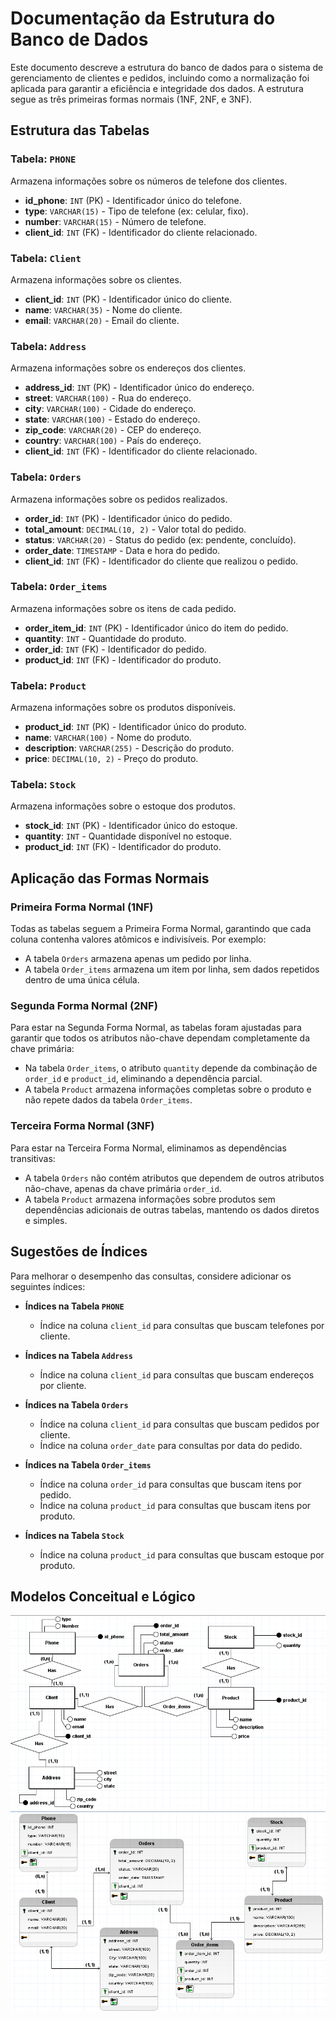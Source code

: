 # Documentação da Estrutura do Banco de Dados

Este documento descreve a estrutura do banco de dados para o sistema de gerenciamento de clientes e pedidos, incluindo como a normalização foi aplicada para garantir a eficiência e integridade dos dados. A estrutura segue as três primeiras formas normais (1NF, 2NF, e 3NF).

## Estrutura das Tabelas

### Tabela: `PHONE`
Armazena informações sobre os números de telefone dos clientes.
- **id_phone**: `INT` (PK) - Identificador único do telefone.
- **type**: `VARCHAR(15)` - Tipo de telefone (ex: celular, fixo).
- **number**: `VARCHAR(15)` - Número de telefone.
- **client_id**: `INT` (FK) - Identificador do cliente relacionado.

### Tabela: `Client`
Armazena informações sobre os clientes.
- **client_id**: `INT` (PK) - Identificador único do cliente.
- **name**: `VARCHAR(35)` - Nome do cliente.
- **email**: `VARCHAR(20)` - Email do cliente.

### Tabela: `Address`
Armazena informações sobre os endereços dos clientes.
- **address_id**: `INT` (PK) - Identificador único do endereço.
- **street**: `VARCHAR(100)` - Rua do endereço.
- **city**: `VARCHAR(100)` - Cidade do endereço.
- **state**: `VARCHAR(100)` - Estado do endereço.
- **zip_code**: `VARCHAR(20)` - CEP do endereço.
- **country**: `VARCHAR(100)` - País do endereço.
- **client_id**: `INT` (FK) - Identificador do cliente relacionado.

### Tabela: `Orders`
Armazena informações sobre os pedidos realizados.
- **order_id**: `INT` (PK) - Identificador único do pedido.
- **total_amount**: `DECIMAL(10, 2)` - Valor total do pedido.
- **status**: `VARCHAR(20)` - Status do pedido (ex: pendente, concluído).
- **order_date**: `TIMESTAMP` - Data e hora do pedido.
- **client_id**: `INT` (FK) - Identificador do cliente que realizou o pedido.

### Tabela: `Order_items`
Armazena informações sobre os itens de cada pedido.
- **order_item_id**: `INT` (PK) - Identificador único do item do pedido.
- **quantity**: `INT` - Quantidade do produto.
- **order_id**: `INT` (FK) - Identificador do pedido.
- **product_id**: `INT` (FK) - Identificador do produto.

### Tabela: `Product`
Armazena informações sobre os produtos disponíveis.
- **product_id**: `INT` (PK) - Identificador único do produto.
- **name**: `VARCHAR(100)` - Nome do produto.
- **description**: `VARCHAR(255)` - Descrição do produto.
- **price**: `DECIMAL(10, 2)` - Preço do produto.

### Tabela: `Stock`
Armazena informações sobre o estoque dos produtos.
- **stock_id**: `INT` (PK) - Identificador único do estoque.
- **quantity**: `INT` - Quantidade disponível no estoque.
- **product_id**: `INT` (FK) - Identificador do produto.

## Aplicação das Formas Normais

### Primeira Forma Normal (1NF)

Todas as tabelas seguem a Primeira Forma Normal, garantindo que cada coluna contenha valores atômicos e indivisíveis. Por exemplo:
- A tabela `Orders` armazena apenas um pedido por linha.
- A tabela `Order_items` armazena um item por linha, sem dados repetidos dentro de uma única célula.

### Segunda Forma Normal (2NF)

Para estar na Segunda Forma Normal, as tabelas foram ajustadas para garantir que todos os atributos não-chave dependam completamente da chave primária:
- Na tabela `Order_items`, o atributo `quantity` depende da combinação de `order_id` e `product_id`, eliminando a dependência parcial.
- A tabela `Product` armazena informações completas sobre o produto e não repete dados da tabela `Order_items`.

### Terceira Forma Normal (3NF)

Para estar na Terceira Forma Normal, eliminamos as dependências transitivas:
- A tabela `Orders` não contém atributos que dependem de outros atributos não-chave, apenas da chave primária `order_id`.
- A tabela `Product` armazena informações sobre produtos sem dependências adicionais de outras tabelas, mantendo os dados diretos e simples.

## Sugestões de Índices

Para melhorar o desempenho das consultas, considere adicionar os seguintes índices:

- **Índices na Tabela `PHONE`**
  - Índice na coluna `client_id` para consultas que buscam telefones por cliente.

- **Índices na Tabela `Address`**
  - Índice na coluna `client_id` para consultas que buscam endereços por cliente.

- **Índices na Tabela `Orders`**
  - Índice na coluna `client_id` para consultas que buscam pedidos por cliente.
  - Índice na coluna `order_date` para consultas por data do pedido.

- **Índices na Tabela `Order_items`**
  - Índice na coluna `order_id` para consultas que buscam itens por pedido.
  - Índice na coluna `product_id` para consultas que buscam itens por produto.

- **Índices na Tabela `Stock`**
  - Índice na coluna `product_id` para consultas que buscam estoque por produto.

## Modelos Conceitual e Lógico
![Modelo Conceitual](modelo_conceitual.png)
![Modelo Lógico](modelo_logico.png)